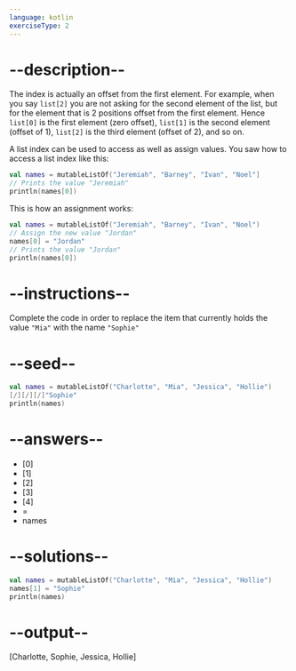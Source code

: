 ```yaml
---
language: kotlin
exerciseType: 2
---
```


# --description--

The index is actually an offset from the first element. For example, when you say `list[2]` you are not asking for the second element of the list, but for the element that is 2 positions offset from the first element. Hence `list[0]` is the first element (zero offset), `list[1]` is the second element (offset of 1), `list[2]` is the third element (offset of 2), and so on.

A list index can be used to access as well as assign values.
You saw how to access a list index like this:
```kotlin
val names = mutableListOf("Jeremiah", "Barney", "Ivan", "Noel"]
// Prints the value "Jeremiah"
println(names[0])
```
This is how an assignment works:
```kotlin
val names = mutableListOf("Jeremiah", "Barney", "Ivan", "Noel")
// Assign the new value "Jordan"
names[0] = "Jordan"
// Prints the value "Jordan"
println(names[0])
```

# --instructions--

Complete the code in order to replace the item that currently holds the value `"Mia"` with the name `"Sophie"`

# --seed--

```kotlin
val names = mutableListOf("Charlotte", "Mia", "Jessica", "Hollie")
[/][/][/]"Sophie"
println(names)
```

# --answers--

- [0]
- [1]
- [2]
- [3]
- [4]
-  = 
- names

# --solutions--

```kotlin
val names = mutableListOf("Charlotte", "Mia", "Jessica", "Hollie")
names[1] = "Sophie"
println(names)
```

# --output--

[Charlotte, Sophie, Jessica, Hollie]
